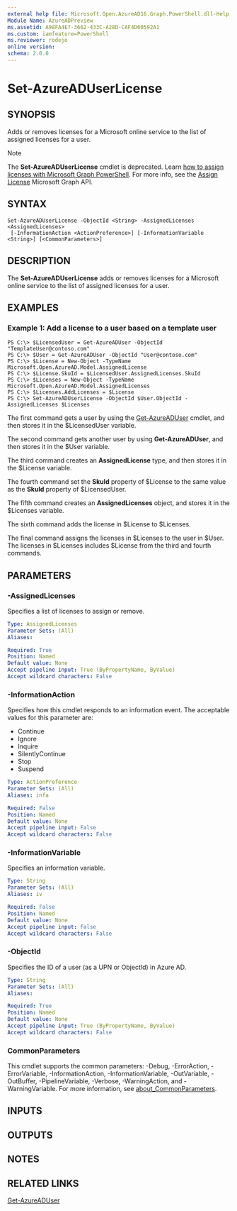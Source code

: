 ```yaml
---
external help file: Microsoft.Open.AzureAD16.Graph.PowerShell.dll-Help.xml
Module Name: AzureADPreview
ms.assetid: A98FA4E7-3662-433C-A28D-CAF4D60592A1
ms.custom: iamfeature=PowerShell
ms.reviewer: rodejo
online version:
schema: 2.0.0
---
```


# Set-AzureADUserLicense

## SYNOPSIS
Adds or removes licenses for a Microsoft online service to the list of assigned licenses for a user.

>[!NOTE]
> The **Set-AzureADUserLicense** cmdlet is deprecated. Learn [how to assign licenses with Microsoft Graph PowerShell](/microsoft-365/enterprise/assign-licenses-to-user-accounts-with-microsoft-365-powershell). For more info, see the [Assign License](/graph/api/user-assignlicense?view=graph-rest-1.0&tabs=powershell) Microsoft Graph API.

## SYNTAX

```
Set-AzureADUserLicense -ObjectId <String> -AssignedLicenses <AssignedLicenses>
 [-InformationAction <ActionPreference>] [-InformationVariable <String>] [<CommonParameters>]
```

## DESCRIPTION
The **Set-AzureADUserLicense** adds or removes licenses for a Microsoft online service to the list of assigned licenses for a user.

## EXAMPLES

### Example 1: Add a license to a user based on a template user
```
PS C:\> $LicensedUser = Get-AzureADUser -ObjectId "TemplateUser@contoso.com"  
PS C:\> $User = Get-AzureADUser -ObjectId "User@contoso.com"  
PS C:\> $License = New-Object -TypeName Microsoft.Open.AzureAD.Model.AssignedLicense 
PS C:\> $License.SkuId = $LicensedUser.AssignedLicenses.SkuId 
PS C:\> $Licenses = New-Object -TypeName Microsoft.Open.AzureAD.Model.AssignedLicenses 
PS C:\> $Licenses.AddLicenses = $License 
PS C:\> Set-AzureADUserLicense -ObjectId $User.ObjectId -AssignedLicenses $Licenses
```

The first command gets a user by using the [Get-AzureADUser](./Get-AzureADUser.md) cmdlet, and then stores it in the $LicensedUser variable.

The second command gets another user by using **Get-AzureADUser**, and then stores it in the $User variable.

The third command creates an **AssignedLicense** type, and then stores it in the $License variable.

The fourth command set the **SkuId** property of $License to the same value as the **SkuId** property of $LicensedUser.

The fifth command creates an **AssignedLicenses** object, and stores it in the $Licenses variable.

The sixth command adds the license in $License to $Licenses.

The final command assigns the licenses in $Licenses to the user in $User.
The licenses in $Licenses includes $License from the third and fourth commands.

## PARAMETERS

### -AssignedLicenses
Specifies a list of licenses to assign or remove.

```yaml
Type: AssignedLicenses
Parameter Sets: (All)
Aliases:

Required: True
Position: Named
Default value: None
Accept pipeline input: True (ByPropertyName, ByValue)
Accept wildcard characters: False
```

### -InformationAction
Specifies how this cmdlet responds to an information event. The acceptable values for this parameter are:

- Continue
- Ignore
- Inquire
- SilentlyContinue
- Stop
- Suspend

```yaml
Type: ActionPreference
Parameter Sets: (All)
Aliases: infa

Required: False
Position: Named
Default value: None
Accept pipeline input: False
Accept wildcard characters: False
```

### -InformationVariable
Specifies an information variable.

```yaml
Type: String
Parameter Sets: (All)
Aliases: iv

Required: False
Position: Named
Default value: None
Accept pipeline input: False
Accept wildcard characters: False
```

### -ObjectId
Specifies the ID of a user (as a UPN or ObjectId) in Azure AD. 

```yaml
Type: String
Parameter Sets: (All)
Aliases:

Required: True
Position: Named
Default value: None
Accept pipeline input: True (ByPropertyName, ByValue)
Accept wildcard characters: False
```

### CommonParameters
This cmdlet supports the common parameters: -Debug, -ErrorAction, -ErrorVariable, -InformationAction, -InformationVariable, -OutVariable, -OutBuffer, -PipelineVariable, -Verbose, -WarningAction, and -WarningVariable. For more information, see [about_CommonParameters](http://go.microsoft.com/fwlink/?LinkID=113216).

## INPUTS

## OUTPUTS

## NOTES

## RELATED LINKS

[Get-AzureADUser](./Get-AzureADUser.md) 
